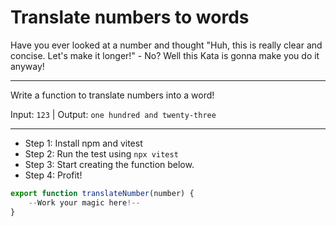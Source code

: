 # Translate numbers to words

Have you ever looked at a number and thought "Huh, this is really clear and concise. Let's make it longer!" - No? Well this Kata is gonna make you do it anyway! 

---

Write a function to translate numbers into a word!

Input: `123` | Output: `one hundred and twenty-three`

---

* Step 1: Install npm and vitest
* Step 2: Run the test using `npx vitest`
* Step 3: Start creating the function below.
* Step 4: Profit!

```js
export function translateNumber(number) {
    --Work your magic here!--
}
```